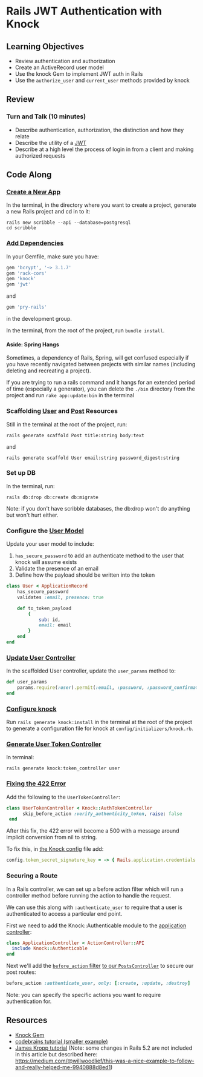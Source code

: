 # Rails JWT Authentication with Knock

## Learning Objectives

- Review authentication and authorization
- Create an ActiveRecord user model
- Use the knock Gem to implement JWT auth in Rails
- Use the `authorize_user` and `current_user` methods provided by knock

## Review

### Turn and Talk (10 minutes)

- Describe authentication, authorization, the distinction and how they relate
- Describe the utility of a [JWT](https://jwt.io/introduction/)
- Describe at a high level the process of login in from a client and making authorized requests

## Code Along

### [Create a New App](https://git.generalassemb.ly/wdi-nyc-octonion/scribble-lab/commit/72c27eb13553d3682837dedca5f29016c6916485)

In the terminal, in the directory where you want to create a project, generate a new Rails project and cd in to it:

```shell
rails new scribble --api --database=postgresql
cd scribble
```

### [Add Dependencies](https://git.generalassemb.ly/wdi-nyc-octonion/scribble-lab/commit/818aea0e188a240989bef0207e60f2d80a886f0e)

In your Gemfile, make sure you have:

```ruby
gem 'bcrypt', '~> 3.1.7'
gem 'rack-cors'
gem 'knock'
gem 'jwt'
```

and

```ruby
gem 'pry-rails'
```

in the development group.

In the terminal, from the root of the project, run `bundle install`.


#### Aside: Spring Hangs

Sometimes, a dependency of Rails, Spring, will get confused especially if you have recently navigated between projects with similar names (including deleting and recreating a project).

If you are trying to run a rails command and it hangs for an extended period of time (especially a generator), you can delete the `./bin` directory from the project and run `rake app:update:bin` in the terminal

### Scaffolding [User](https://git.generalassemb.ly/wdi-nyc-octonion/scribble-lab/commit/e32991a05f0af818423f63d13e3c457723afcf61) and [Post](https://git.generalassemb.ly/wdi-nyc-octonion/scribble-lab/commit/531848cc79affd9f37185db7be35600a2590fb87) Resources

Still in the terminal at the root of the project, run:

```shell
rails generate scaffold Post title:string body:text
```

and

```shell
rails generate scaffold User email:string password_digest:string
```

### Set up DB

In the terminal, run:

```shell
rails db:drop db:create db:migrate
```

Note: if you don't have scribble databases, the db:drop won't do anything but won't hurt either.

### Configure the [User Model](https://git.generalassemb.ly/wdi-nyc-octonion/scribble-lab/commit/86ec66931a4c0bde2b83a290217c35b521dcaf01)

Update your user model to include:

1. `has_secure_password` to add an authenticate method to the user that knock will assume exists
2. Validate the presence of an email
3. Define how the payload should be written into the token

```ruby
class User < ApplicationRecord
    has_secure_password
    validates :email, presence: true

    def to_token_payload
        {
            sub: id,
            email: email
        }
    end
end
```

### [Update User Controller](https://git.generalassemb.ly/wdi-nyc-octonion/scribble-lab/commit/842b6fe02b565a4eb4c38ec64f7658f3b9b9a363)

In the scaffolded User controller, update the `user_params` method to:

```ruby
def user_params
    params.require(:user).permit(:email, :password, :password_confirmation)
end
```

### [Configure knock](https://git.generalassemb.ly/wdi-nyc-octonion/scribble-lab/commit/d98cdb46186d0905b0309ad20939279052dcb051)

Run `rails generate knock:install` in the terminal at the root of the project to generate a configuration file for knock at `config/initializers/knock.rb`.

### [Generate User Token Controller](https://git.generalassemb.ly/wdi-nyc-octonion/scribble-lab/commit/d2c327eeb62bbe52b4ba28eb2aa9b5f7bc1d0de4)

In terminal:

```shell
rails generate knock:token_controller user
```

### [Fixing the 422 Error](https://git.generalassemb.ly/wdi-nyc-octonion/scribble-lab/commit/9e1eef1f4745a4cbc69f58390a432aeeb97ecb95)

Add the following to the `UserTokenController`:

```ruby
class UserTokenController < Knock::AuthTokenController 
      skip_before_action :verify_authenticity_token, raise: false
 end
```

After this fix, the 422 error will become a 500 with a message around implicit conversion from nil to string.

To fix this, in [the Knock config](https://git.generalassemb.ly/wdi-nyc-octonion/scribble-lab/commit/940e60dddba31e70baa2d39d53daed17ddbffac6) file add:

```ruby
config.token_secret_signature_key = -> { Rails.application.credentials.fetch(:secret_key_base) }
```

### Securing a Route

In a Rails controller, we can set up a before action filter which will run a controller method before running the action to handle the request.

We can use this along with `:authenticate_user` to require that a user is authenticated to access a particular end point.

First we need to add the Knock::Authenticable module to the [application controller](https://git.generalassemb.ly/wdi-nyc-octonion/scribble-lab/commit/54307984e3cda0f5eb293d386562f24d462d0475):

```ruby
class ApplicationController < ActionController::API
  include Knock::Authenticable
end
```

Next we'll add the [`before_action` filter](https://guides.rubyonrails.org/action_controller_overview.html#filters) [to our `PostsController`](https://git.generalassemb.ly/wdi-nyc-octonion/scribble-lab/commit/eb53d5a1a65d93c4957aab2e7eea6e25b80d9100) to secure our post routes:

```ruby
before_action :authenticate_user, only: [:create, :update, :destroy]
```

Note: you can specify the specific actions you want to require authentication for.

## Resources

- [Knock Gem](https://github.com/nsarno/knock)
- [codebrains tutorial (smaller example)](https://codebrains.io/rails-jwt-authentication-with-knock/)
- [James Kropp tutorial](https://engineering.musefind.com/building-a-simple-token-based-authorization-api-with-rails-a5c181b83e02) (Note: some changes in Rails 5.2 are not included in this article but described here: https://medium.com/@willwoodlief/this-was-a-nice-example-to-follow-and-really-helped-me-9940888d8ed1)
